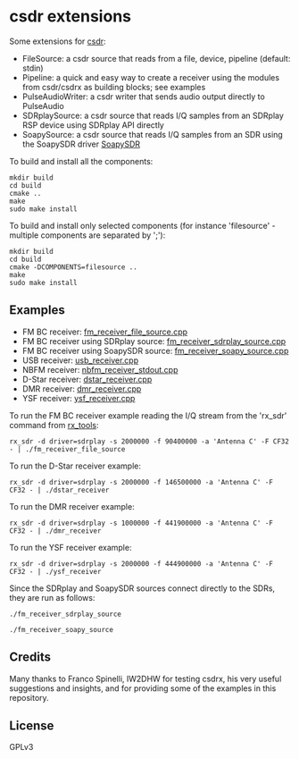 # csdr extensions

Some extensions for [csdr](https://github.com/jketterl/csdr):
  - FileSource: a csdr source that reads from a file, device, pipeline (default: stdin)
  - Pipeline: a quick and easy way to create a receiver using the modules from csdr/csdrx as building blocks; see examples
  - PulseAudioWriter: a csdr writer that sends audio output directly to PulseAudio
  - SDRplaySource: a csdr source that reads I/Q samples from an SDRplay RSP device using SDRplay API directly
  - SoapySource: a csdr source that reads I/Q samples from an SDR using the SoapySDR driver [SoapySDR](https://github.com/pothosware/SoapySDR/wiki)


To build and install all the components:
```
mkdir build
cd build
cmake ..
make
sudo make install
```


To build and install only selected components (for instance 'filesource' - multiple components are separated by ';'):
```
mkdir build
cd build
cmake -DCOMPONENTS=filesource ..
make
sudo make install
```

## Examples

  - FM BC receiver: [fm_receiver_file_source.cpp](examples/fm_receiver_file_source.cpp)
  - FM BC receiver using SDRplay source: [fm_receiver_sdrplay_source.cpp](examples/fm_receiver_sdrplay_source.cpp)
  - FM BC receiver using SoapySDR source: [fm_receiver_soapy_source.cpp](examples/fm_receiver_soapy_source.cpp)
  - USB receiver: [usb_receiver.cpp](examples/usb_receiver.cpp)
  - NBFM receiver: [nbfm_receiver_stdout.cpp](examples/nbfm_receiver_stdout.cpp)
  - D-Star receiver: [dstar_receiver.cpp](examples/dstar_receiver.cpp)
  - DMR receiver: [dmr_receiver.cpp](examples/dmr_receiver.cpp)
  - YSF receiver: [ysf_receiver.cpp](examples/ysf_receiver.cpp)

To run the FM BC receiver example reading the I/Q stream from the 'rx_sdr' command from [rx_tools](https://github.com/rxseger/rx_tools):
```
rx_sdr -d driver=sdrplay -s 2000000 -f 90400000 -a 'Antenna C' -F CF32 - | ./fm_receiver_file_source
```

To run the D-Star receiver example:
```
rx_sdr -d driver=sdrplay -s 2000000 -f 146500000 -a 'Antenna C' -F CF32 - | ./dstar_receiver 
```

To run the DMR receiver example:
```
rx_sdr -d driver=sdrplay -s 1000000 -f 441900000 -a 'Antenna C' -F CF32 - | ./dmr_receiver 
```

To run the YSF receiver example:
```
rx_sdr -d driver=sdrplay -s 2000000 -f 444900000 -a 'Antenna C' -F CF32 - | ./ysf_receiver 
```

Since the SDRplay and SoapySDR sources connect directly to the SDRs, they are run as follows:
```
./fm_receiver_sdrplay_source
```
```
./fm_receiver_soapy_source
```


## Credits

Many thanks to Franco Spinelli, IW2DHW for testing csdrx, his very useful suggestions and insights, and for providing some of the examples in this repository.


## License

GPLv3
